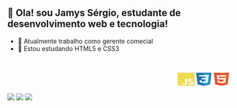 ##  👋 Ola! sou Jamys Sérgio, estudante de desenvolvimento web e tecnologia!

- 🔭 Atualmente trabalho como gerente comecial
- 🌱 Estou estudando HTML5 e CSS3

##


<div  style="display: inline_block"><br>
  <img align="right" alt="jamys-HTML" height="30" width="40" src="https://raw.githubusercontent.com/devicons/devicon/master/icons/html5/html5-original.svg">
  <img align="right" alt="jamys-CSS" height="30" width="40" src="https://raw.githubusercontent.com/devicons/devicon/master/icons/css3/css3-original.svg">
    <img align="right" alt="jamys-Js" height="30" width="40" src="https://raw.githubusercontent.com/devicons/devicon/master/icons/javascript/javascript-plain.svg"><br>
    
</div>
  
##
  
<div> 
  <a href="https://instagram.com/jamyssergio" target="_blank"><img src="https://img.shields.io/badge/-Instagram-%23E4405F?style=for-the-badge&logo=instagram&logoColor=white" target="_blank"></a>
  <a href = "mailto:jamys2010@gmail.com"><img src="https://img.shields.io/badge/-Gmail-%23333?style=for-the-badge&logo=gmail&logoColor=white" target="_blank"></a>
  <a href="https://br.linkedin.com/in/jamys-sergi-76256094" target="_blank"><img src="https://img.shields.io/badge/-LinkedIn-%230077B5?style=for-the-badge&logo=linkedin&logoColor=white" target="_blank"></a> 
  
</div>
